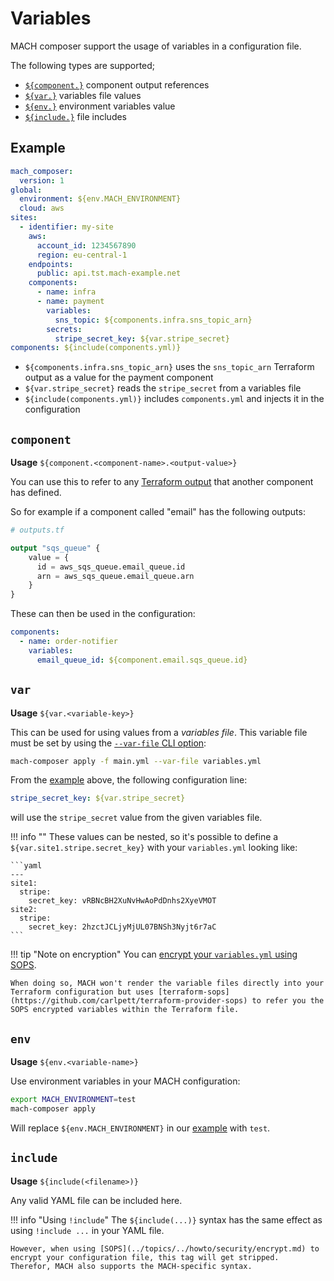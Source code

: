# Variables

MACH composer support the usage of variables in a configuration file.

The following types are supported;

- [`${component.}`](#component) component output references
- [`${var.}`](#var) variables file values
- [`${env.}`](#env) environment variables value
- [`${include.}`](#include) file includes

## Example

```yaml
mach_composer:
  version: 1
global:
  environment: ${env.MACH_ENVIRONMENT}
  cloud: aws
sites:
  - identifier: my-site
    aws:
      account_id: 1234567890
      region: eu-central-1
    endpoints:
      public: api.tst.mach-example.net
    components:
      - name: infra
      - name: payment
        variables:
          sns_topic: ${components.infra.sns_topic_arn}
        secrets:
          stripe_secret_key: ${var.stripe_secret}
components: ${include(components.yml)}
```

- `${components.infra.sns_topic_arn}` uses the `sns_topic_arn` Terraform output as a value for the payment component
- `${var.stripe_secret}` reads the `stripe_secret` from a variables file
- `${include(components.yml)}` includes `components.yml` and injects it in the configuration

## `component`
**Usage** `${component.<component-name>.<output-value>}`

You can use this to refer to any [Terraform output](https://www.terraform.io/docs/language/values/outputs.html) that another component has defined.

So for example if a component called "email" has the following outputs:

```terraform
# outputs.tf

output "sqs_queue" {
    value = {
      id = aws_sqs_queue.email_queue.id
      arn = aws_sqs_queue.email_queue.arn
    }
}
```

These can then be used in the configuration:

```yaml
components:
  - name: order-notifier
    variables:
      email_queue_id: ${component.email.sqs_queue.id}
```

## `var`
**Usage** `${var.<variable-key>}`

This can be used for using values from a *variables file*. This variable file must be set by using the [`--var-file` CLI option](./cli.md#apply):

```bash
mach-composer apply -f main.yml --var-file variables.yml
```

From the [example](#example) above, the following configuration line:
```yaml
stripe_secret_key: ${var.stripe_secret}
```

will use the `stripe_secret` value from the given variables file.

!!! info ""
    These values can be nested, so it's possible to define a `${var.site1.stripe.secret_key}` with your `variables.yml` looking like:

    ```yaml
    ---
    site1:
      stripe:
        secret_key: vRBNcBH2XuNvHwAoPdDnhs2XyeVMOT
    site2:
      stripe:
        secret_key: 2hzctJCLjyMjUL07BNSh3Nyjt6r7aC
    ```

!!! tip "Note on encryption"
    You can [encrypt your `variables.yml` using SOPS](../howto/security/encrypt.md#encrypted-variables).

    When doing so, MACH won't render the variable files directly into your Terraform configuration but uses [terraform-sops](https://github.com/carlpett/terraform-provider-sops) to refer you the SOPS encrypted variables within the Terraform file.

## `env`
**Usage** `${env.<variable-name>}`

Use environment variables in your MACH configuration:

```bash
export MACH_ENVIRONMENT=test
mach-composer apply
```

Will replace `${env.MACH_ENVIRONMENT}` in our [example](#example) with `test`.

## `include`
**Usage** `${include(<filename>)}`

Any valid YAML file can be included here.

!!! info "Using `!include`"
    The `${include(...)}` syntax has the same effect as using `!include ...` in your YAML file.

    However, when using [SOPS](../topics/../howto/security/encrypt.md) to encrypt your configuration file, this tag will get stripped.
    Therefor, MACH also supports the MACH-specific syntax.

